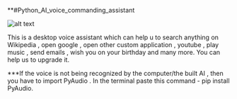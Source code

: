 **#Python_AI_voice_commanding_assistant

![alt text](https://github.com/anujdube12/python_AI_voice_assistant-/blob/master/jarvis.jpg)


This is a desktop voice assistant which can help u to search anything on Wikipedia , open google , open other custom application , youtube , play music , send emails , wish you on your birthday and many more. You can help us to upgrade it.



***If the voice is not being recognized by the computer/the built AI , then you have to import PyAudio .
In the terminal paste this command - pip install PyAudio.
